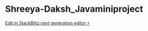 # Shreeya-Daksh_Javaminiproject

[Edit in StackBlitz next generation editor ⚡️](https://stackblitz.com/~/github.com/daksh5757/Shreeya-Daksh_Javaminiproject)